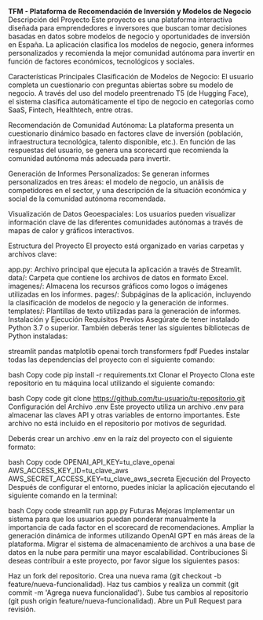 **TFM - Plataforma de Recomendación de Inversión y Modelos de Negocio**
Descripción del Proyecto
Este proyecto es una plataforma interactiva diseñada para emprendedores e inversores que buscan tomar decisiones basadas en datos sobre modelos de negocio y oportunidades de inversión en España. La aplicación clasifica los modelos de negocio, genera informes personalizados y recomienda la mejor comunidad autónoma para invertir en función de factores económicos, tecnológicos y sociales.

Características Principales
Clasificación de Modelos de Negocio: El usuario completa un cuestionario con preguntas abiertas sobre su modelo de negocio. A través del uso del modelo preentrenado T5 (de Hugging Face), el sistema clasifica automáticamente el tipo de negocio en categorías como SaaS, Fintech, Healthtech, entre otras.

Recomendación de Comunidad Autónoma: La plataforma presenta un cuestionario dinámico basado en factores clave de inversión (población, infraestructura tecnológica, talento disponible, etc.). En función de las respuestas del usuario, se genera una scorecard que recomienda la comunidad autónoma más adecuada para invertir.

Generación de Informes Personalizados: Se generan informes personalizados en tres áreas: el modelo de negocio, un análisis de competidores en el sector, y una descripción de la situación económica y social de la comunidad autónoma recomendada.

Visualización de Datos Geoespaciales: Los usuarios pueden visualizar información clave de las diferentes comunidades autónomas a través de mapas de calor y gráficos interactivos.

Estructura del Proyecto
El proyecto está organizado en varias carpetas y archivos clave:

app.py: Archivo principal que ejecuta la aplicación a través de Streamlit.
data/: Carpeta que contiene los archivos de datos en formato Excel.
imagenes/: Almacena los recursos gráficos como logos o imágenes utilizadas en los informes.
pages/: Subpáginas de la aplicación, incluyendo la clasificación de modelos de negocio y la generación de informes.
templates/: Plantillas de texto utilizadas para la generación de informes.
Instalación y Ejecución
Requisitos Previos
Asegúrate de tener instalado Python 3.7 o superior. También deberás tener las siguientes bibliotecas de Python instaladas:

streamlit
pandas
matplotlib
openai
torch
transformers
fpdf
Puedes instalar todas las dependencias del proyecto con el siguiente comando:

bash
Copy code
pip install -r requirements.txt
Clonar el Proyecto
Clona este repositorio en tu máquina local utilizando el siguiente comando:

bash
Copy code
git clone https://github.com/tu-usuario/tu-repositorio.git
Configuración del Archivo .env
Este proyecto utiliza un archivo .env para almacenar las claves API y otras variables de entorno importantes. Este archivo no está incluido en el repositorio por motivos de seguridad.

Deberás crear un archivo .env en la raíz del proyecto con el siguiente formato:

bash
Copy code
OPENAI_API_KEY=tu_clave_openai
AWS_ACCESS_KEY_ID=tu_clave_aws
AWS_SECRET_ACCESS_KEY=tu_clave_aws_secreta
Ejecución del Proyecto
Después de configurar el entorno, puedes iniciar la aplicación ejecutando el siguiente comando en la terminal:

bash
Copy code
streamlit run app.py
Futuras Mejoras
Implementar un sistema para que los usuarios puedan ponderar manualmente la importancia de cada factor en el scorecard de recomendaciones.
Ampliar la generación dinámica de informes utilizando OpenAI GPT en más áreas de la plataforma.
Migrar el sistema de almacenamiento de archivos a una base de datos en la nube para permitir una mayor escalabilidad.
Contribuciones
Si deseas contribuir a este proyecto, por favor sigue los siguientes pasos:

Haz un fork del repositorio.
Crea una nueva rama (git checkout -b feature/nueva-funcionalidad).
Haz tus cambios y realiza un commit (git commit -m 'Agrega nueva funcionalidad').
Sube tus cambios al repositorio (git push origin feature/nueva-funcionalidad).
Abre un Pull Request para revisión.
